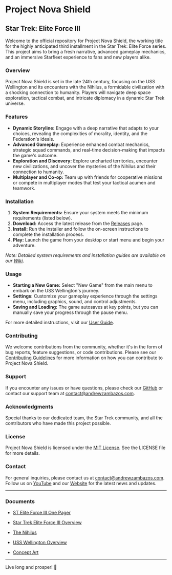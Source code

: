 # Project Nova Shield

## Star Trek: Elite Force III

Welcome to the official repository for Project Nova Shield, the working title for the highly anticipated third installment in the Star Trek: Elite Force series. This project aims to bring a fresh narrative, advanced gameplay mechanics, and an immersive Starfleet experience to fans and new players alike.

### Overview

Project Nova Shield is set in the late 24th century, focusing on the USS Wellington and its encounters with the Nihilus, a formidable civilization with a shocking connection to humanity. Players will navigate deep space exploration, tactical combat, and intricate diplomacy in a dynamic Star Trek universe.

### Features

- **Dynamic Storyline:** Engage with a deep narrative that adapts to your choices, revealing the complexities of morality, identity, and the Federation's ideals.
- **Advanced Gameplay:** Experience enhanced combat mechanics, strategic squad commands, and real-time decision-making that impacts the game's outcome.
- **Exploration and Discovery:** Explore uncharted territories, encounter new civilizations, and uncover the mysteries of the Nihilus and their connection to humanity.
- **Multiplayer and Co-op:** Team up with friends for cooperative missions or compete in multiplayer modes that test your tactical acumen and teamwork.

### Installation

1. **System Requirements:** Ensure your system meets the minimum requirements (listed below).
2. **Download:** Access the latest release from the [Releases](#) page.
3. **Install:** Run the installer and follow the on-screen instructions to complete the installation process.
4. **Play:** Launch the game from your desktop or start menu and begin your adventure.

*Note: Detailed system requirements and installation guides are available on our [Wiki](#).*

### Usage

- **Starting a New Game:** Select "New Game" from the main menu to embark on the USS Wellington's journey.
- **Settings:** Customize your gameplay experience through the settings menu, including graphics, sound, and control adjustments.
- **Saving and Loading:** The game autosaves at key points, but you can manually save your progress through the pause menu.

For more detailed instructions, visit our [User Guide](USER_GUIDE.md).

### Contributing

We welcome contributions from the community, whether it's in the form of bug reports, feature suggestions, or code contributions. Please see our [Contributing Guidelines](CONTRIBUTING.md) for more information on how you can contribute to Project Nova Shield.

### Support

If you encounter any issues or have questions, please check our [GitHub](https://github.com/Bobbybear007/Project_Nova_Shield) or contact our support team at contact@andrewzambazos.com.

### Acknowledgments

Special thanks to our dedicated team, the Star Trek community, and all the contributors who have made this project possible.

### License

Project Nova Shield is licensed under the [MIT License](LICENSE.md). See the LICENSE file for more details.

### Contact

For general inquiries, please contact us at contact@andrewzambazos.com. Follow us  on [YouTube](https://www.youtube.com/channel/UCql63YSylVEAyKVPvqk4nbA) and our [Website](https://www.andrewzambazos.com) for the latest news and updates.

---

### Documents 

- [ST Elite Force III One Pager](https://192-168-1-95.andrewzs-1.direct.quickconnect.to:5001/oo/r/wNp6yDBBwEVAAMtIyCI1srzAKE1pSamD#heading_id=Dl5AEnxiqN)

- [Star Trek Elite Force III Overview](https://192-168-1-95.andrewzs-1.direct.quickconnect.to:5001/oo/r/xFuJR7wKf6poEgD86t3LzfHUCePS6Cb2#heading_id=VuSzaCYBO1) 

- [The Nihilus](https://192-168-1-95.andrewzs-1.direct.quickconnect.to:5001/oo/r/xFu2WkLnfJ99fww6YWYLykH1hiynQexl#heading_id=f4I6tMFa1S)

- [USS Wellington Overview](https://192-168-1-95.andrewzs-1.direct.quickconnect.to:5001/oo/r/xFuZ5b43dGfKNQ8DjcpruAGb0AyS52hh)

- [Concept Art](ASCII.md)

  





---

Live long and prosper! 🖖
